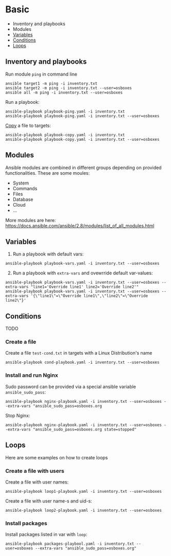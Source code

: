 # Basic

* Inventory and playbooks
* Modules
* [Variables](#variables)
* [Conditions](#conditions)
* [Loops](#loops)


## Inventory and playbooks

Run module `ping` in command line
```
ansible target1 -m ping -i inventory.txt
ansible target2 -m ping -i inventory.txt --user=osboxes
ansible all -m ping -i inventory.txt --user=osboxes
```
Run a playbook:
```
ansible-playbook playbook-ping.yaml -i inventory.txt
ansible-playbook playbook-ping.yaml -i inventory.txt --user=osboxes
```

[Copy](https://docs.ansible.com/ansible/latest/collections/ansible/builtin/copy_module.html) a file to targets:
```
ansible-playbook playbook-copy.yaml -i inventory.txt
ansible-playbook playbook-copy.yaml -i inventory.txt --user=osboxes
```

## Modules
Ansible modules are combined in different groups depending on provided functionalities.
These are some moules:
* System
* Commands
* Files
* Database
* Cloud
* ...
  
More modules are here: https://docs.ansible.com/ansible/2.8/modules/list_of_all_modules.html

## Variables

1. Run a playbook with default vars:
```
ansible-playbook playbook-vars.yaml -i inventory.txt --user=osboxes
```

2. Run a playbook with `extra-vars` and ovewrride default var-values:
```
ansible-playbook playbook-vars.yaml -i inventory.txt --user=osboxes --extra-vars "line1='Override line1' line2='Override line2'"
ansible-playbook playbook-vars.yaml -i inventory.txt --user=osboxes --extra-vars '{\"line1\"=\"Override line1\",\"line2\"=\"Override line2\"}'
```

## Conditions
TODO

### Create a file
Create a file `test-cond.txt` in targets with a Linux Distribution's name
```
ansible-playbook cond-playbook.yaml -i inventory.txt --user=osboxes
```

### Install and run Nginx
Sudo password can be provided via a special ansible variable `ansible_sudo_pass`:
```
ansible-playbook nginx-playbook.yaml -i inventory.txt --user=osboxes --extra-vars "ansible_sudo_pass=osboxes.org
```

Stop Nginx:
```
ansible-playbook nginx-playbook.yaml -i inventory.txt --user=osboxes --extra-vars "ansible_sudo_pass=osboxes.org state=stopped"
```

## Loops
Here are some examples on how to create loops

### Create a file with users
Create a file with user names:
```
ansible-playbook loop1-playbook.yaml -i inventory.txt --user=osboxes
```
Create a file with user name-s and uid-s:
```
ansible-playbook loop2-playbook.yaml -i inventory.txt --user=osboxes
```

### Install packages
Install packages listed in var with `loop`:
```
ansible-playbook packages-playbool.yaml -i inventory.txt --user=osboxes --extra-vars "ansible_sudo_pass=osboxes.org"
```
